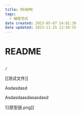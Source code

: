 ```yaml
---
title: README
tags:
  - 编程范式
date created: 2023-05-07 14:01:30
date updated: 2023-11-25 13:50:55
---
```


# README

```ActivityHistory

/

```

[[测试文件]]

Asdasdasd

Asdasdaasdasasdasd

![[原型链.png]]
